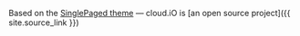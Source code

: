 Based on the [SinglePaged theme](https://github.com/t413/SinglePaged) &mdash; cloud.iO is [an open source project]({{ site.source_link }})